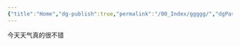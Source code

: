 ```yaml
---
{"title":"Home","dg-publish":true,"permalink":"/00_Index/ggggg/","dgPassFrontmatter":true}
---
```


今天天气真的很不错